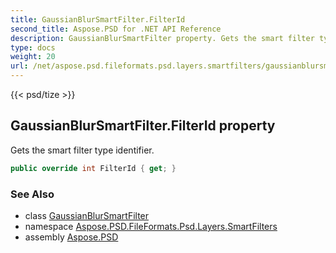```yaml
---
title: GaussianBlurSmartFilter.FilterId
second_title: Aspose.PSD for .NET API Reference
description: GaussianBlurSmartFilter property. Gets the smart filter type identifier
type: docs
weight: 20
url: /net/aspose.psd.fileformats.psd.layers.smartfilters/gaussianblursmartfilter/filterid/
---
```

{{< psd/tize >}}
## GaussianBlurSmartFilter.FilterId property

Gets the smart filter type identifier.

```csharp
public override int FilterId { get; }
```

### See Also

* class [GaussianBlurSmartFilter](../)
* namespace [Aspose.PSD.FileFormats.Psd.Layers.SmartFilters](../../gaussianblursmartfilter/)
* assembly [Aspose.PSD](../../../)


